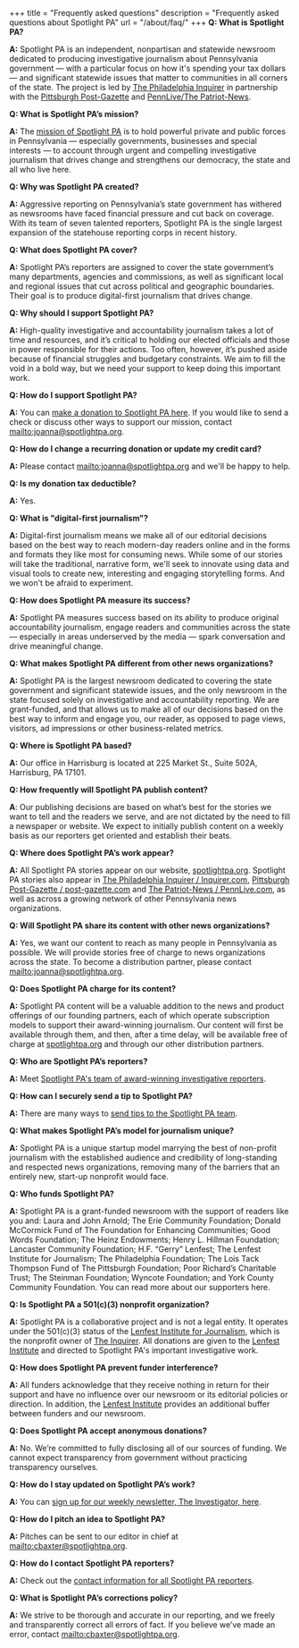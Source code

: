 +++
title = "Frequently asked questions"
description = "Frequently asked questions about Spotlight PA"
url = "/about/faq/"
+++
**Q: What is Spotlight PA?**

**A:** Spotlight PA is an independent, nonpartisan and statewide newsroom dedicated to producing investigative journalism about Pennsylvania government — with a particular focus on how it's spending your tax dollars — and significant statewide issues that matter to communities in all corners of the state. The project is led by [The Philadelphia Inquirer](https://www.inquirer.com) in partnership with the [Pittsburgh Post-Gazette](https://www.post-gazette.com/) and [PennLive/The Patriot-News](https://www.pennlive.com).

**Q: What is Spotlight PA’s mission?**

**A:** The [mission of Spotlight PA](https://www.spotlightpa.org/about/) is to hold powerful private and public forces in Pennsylvania — especially governments, businesses and special interests — to account through urgent and compelling investigative journalism that drives change and strengthens our democracy, the state and all who live here.

**Q: Why was Spotlight PA created?**

**A:** Aggressive reporting on Pennsylvania’s state government has withered as newsrooms have faced financial pressure and cut back on coverage. With its team of seven talented reporters, Spotlight PA is the single largest expansion of the statehouse reporting corps in recent history.

**Q: What does Spotlight PA cover?**

**A:** Spotlight PA’s reporters are assigned to cover the state government’s many departments, agencies and commissions, as well as significant local and regional issues that cut across political and geographic boundaries. Their goal is to produce digital-first journalism that drives change.

**Q: Why should I support Spotlight PA?**

**A:** High-quality investigative and accountability journalism takes a lot of time and resources, and it’s critical to holding our elected officials and those in power responsible for their actions. Too often, however, it’s pushed aside because of financial struggles and budgetary constraints. We aim to fill the void in a bold way, but we need your support to keep doing this important work.

**Q: How do I support Spotlight PA?**

**A:** You can [make a donation to Spotlight PA here](https://www.spotlightpa.org/donate). If you would like to send a check or discuss other ways to support our mission, contact <mailto:joanna@spotlightpa.org>.

**Q: How do I change a recurring donation or update my credit card?**

**A:** Please contact <mailto:joanna@spotlightpa.org> and we'll be happy to help.

**Q: Is my donation tax deductible?**

**A:** Yes.

**Q: What is "digital-first journalism"?**

**A:** Digital-first journalism means we make all of our editorial decisions based on the best way to reach modern-day readers online and in the forms and formats they like most for consuming news. While some of our stories will take the traditional, narrative form, we'll seek to innovate using data and visual tools to create new, interesting and engaging storytelling forms. And we won't be afraid to experiment.

**Q: How does Spotlight PA measure its success?**

**A:** Spotlight PA measures success based on its ability to produce original accountability journalism, engage readers and communities across the state — especially in areas underserved by the media — spark conversation and drive meaningful change.

**Q: What makes Spotlight PA different from other news organizations?**

**A:** Spotlight PA is the largest newsroom dedicated to covering the state government and significant statewide issues, and the only newsroom in the state focused solely on investigative and accountability reporting. We are grant-funded, and that allows us to make all of our decisions based on the best way to inform  and engage you, our reader, as opposed to page views, visitors, ad impressions or other business-related metrics.

**Q: Where is Spotlight PA based?**

**A:** Our office in Harrisburg is located at 225 Market St., Suite 502A, Harrisburg, PA 17101.

**Q: How frequently will Spotlight PA publish content?**

**A**: Our publishing decisions are based on what’s best for the stories we want to tell and the readers we serve, and are not dictated by the need to fill a newspaper or website. We expect to initially publish content on a weekly basis as our reporters get oriented and establish their beats.

**Q: Where does Spotlight PA’s work appear?**

**A:** All Spotlight PA stories appear on our website, [spotlightpa.org](https://www.spotlightpa.org). Spotlight PA stories also appear in [The Philadelphia Inquirer / Inquirer.com](https://www.inquirer.com), [Pittsburgh Post-Gazette / post-gazette.com](https://www.post-gazette.com/) and [The Patriot-News / PennLive.com](https://www.pennlive.com), as well as across a growing network of other Pennsylvania news organizations.

**Q: Will Spotlight PA share its content with other news organizations?**

**A:** Yes, we want our content to reach as many people in Pennsylvania as possible. We will provide stories free of charge to news organizations across the state. To become a distribution partner, please contact <mailto:joanna@spotlightpa.org>.

**Q: Does Spotlight PA charge for its content?**

**A:** Spotlight PA content will be a valuable addition to the news and product offerings of our founding partners, each of which operate subscription models to support their award-winning journalism. Our content will first be available through them, and then, after a time delay, will be available free of charge at [spotlightpa.org](https://www.spotlightpa.org) and through our other distribution partners.

**Q: Who are Spotlight PA’s reporters?**

**A:** Meet [Spotlight PA's team of award-winning investigative reporters](https://www.spotlightpa.org/about/staff/).

**Q: How can I securely send a tip to Spotlight PA?**

**A:** There are many ways to [send tips to the Spotlight PA team](https://www.spotlightpa.org/tips/).

**Q: What makes Spotlight PA’s model for journalism unique?**

**A:** Spotlight PA is a unique startup model marrying the best of non-profit journalism with the established audience and credibility of long-standing and respected news organizations, removing many of the barriers that an entirely new, start-up nonprofit would face.

**Q: Who funds Spotlight PA?**

**A:** Spotlight PA is a grant-funded newsroom with the support of readers like you and: Laura and John Arnold; The Erie Community Foundation; Donald McCormick Fund of The Foundation for Enhancing Communities; Good Words Foundation; The Heinz Endowments; Henry L. Hillman Foundation; Lancaster Community Foundation; H.F. “Gerry” Lenfest; The Lenfest Institute for Journalism; The Philadelphia Foundation; The Lois Tack Thompson Fund of The Pittsburgh Foundation; Poor Richard’s Charitable Trust; The Steinman Foundation; Wyncote Foundation; and York County Community Foundation. You can read more about our supporters here.

**Q: Is Spotlight PA a 501(c)(3) nonprofit organization?**

**A:** Spotlight PA is a collaborative project and is not a legal entity. It operates under the 501(c)(3) status of the [Lenfest Institute for Journalism](https://www.lenfestinstitute.org/), which is the nonprofit owner of [The Inquirer](https://www.inquirer.com). All donations are given to the [Lenfest Institute](https://www.lenfestinstitute.org/) and directed to Spotlight PA's important investigative work.

**Q: How does Spotlight PA prevent funder interference?**

**A:** All funders acknowledge that they receive nothing in return for their support and have no influence over our newsroom or its editorial policies or direction. In addition, the [Lenfest Institute](https://www.lenfestinstitute.org/) provides an additional buffer between funders and our newsroom.

**Q: Does Spotlight PA accept anonymous donations?**

**A:** No. We’re committed to fully disclosing all of our sources of funding. We cannot expect transparency from government without practicing transparency ourselves.

**Q: How do I stay updated on Spotlight PA’s work?**

**A:** You can [sign up for our weekly newsletter, The Investigator, here](https://www.spotlightpa.org/newsletters).

**Q: How do I pitch an idea to Spotlight PA?**

**A:** Pitches can be sent to our editor in chief at <mailto:cbaxter@spotlightpa.org>.

**Q: How do I contact Spotlight PA reporters?**

**A:** Check out the [contact information for all Spotlight PA reporters](https://www.spotlightpa.org/about/staff/).

**Q: What is Spotlight PA’s corrections policy?**

**A:** We strive to be thorough and accurate in our reporting, and we freely and transparently correct all errors of fact. If you believe we’ve made an error, contact <mailto:cbaxter@spotlightpa.org>.
